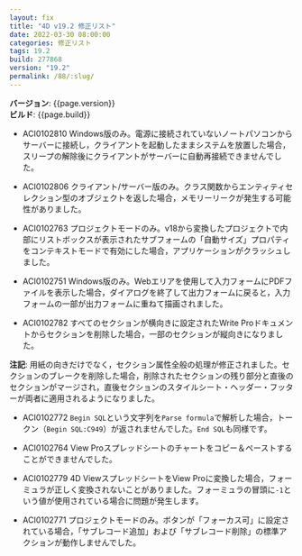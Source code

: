 ```yaml
---
layout: fix
title: "4D v19.2 修正リスト"
date: 2022-03-30 08:00:00
categories: 修正リスト
tags: 19.2 
build: 277868
version: "19.2"
permalink: /88/:slug/
---
```


**バージョン**: {{page.version}}  
**ビルド**: {{page.build}} 

* ACI0102810 Windows版のみ。電源に接続されていないノートパソコンからサーバーに接続し，クライアントを起動したままシステムを放置した場合，スリープの解除後にクライアントがサーバーに自動再接続できませんでした。

* ACI0102806 クライアント/サーバー版のみ。クラス関数からエンティティセレクション型のオブジェクトを返した場合，メモリーリークが発生する可能性がありました。
 
* ACI0102763 プロジェクトモードのみ。v18から変換したプロジェクトで内部にリストボックスが表示されたサブフォームの「自動サイズ」プロパティをコンテキストモードで有効にした場合，アプリケーションがクラッシュしました。

* ACI0102751 Windows版のみ。Webエリアを使用して入力フォームにPDFファイルを表示した場合，ダイアログを終了して出力フォームに戻ると，入力フォームの一部が出力フォームに重ねて描画されました。

* ACI0102782 すべてのセクションが横向きに設定されたWrite Proドキュメントからセクションを削除した場合，一部のセクションが縦向きになりました。

**注記**: 用紙の向きだけでなく，セクション属性全般の処理が修正されました。セクションのブレークを削除した場合，削除されたセクションの残り部分と直後のセクションがマージされ，直後セクションのスタイルシート・ヘッダー・フッターが両者に適用されるようになりました。

* ACI0102772 `Begin SQL`という文字列を`Parse formula`で解析した場合，トークン（`Begin SQL:C949`）が返されませんでした。`End SQL`も同様です。

* ACI0102764 View Proスプレッドシートのチャートをコピー＆ペーストすることができませんでした。
 
* ACI0102779 4D ViewスプレッドシートをView Proに変換した場合，フォーミュラが正しく変換されないことがありました。フォーミュラの冒頭に`-1`という値が使用されている場合に問題が発生します。

* ACI0102771 プロジェクトモードのみ。ボタンが「フォーカス可」に設定されている場合，「サブレコード追加」および「サブレコード削除」の標準アクションが動作しませんでした。
